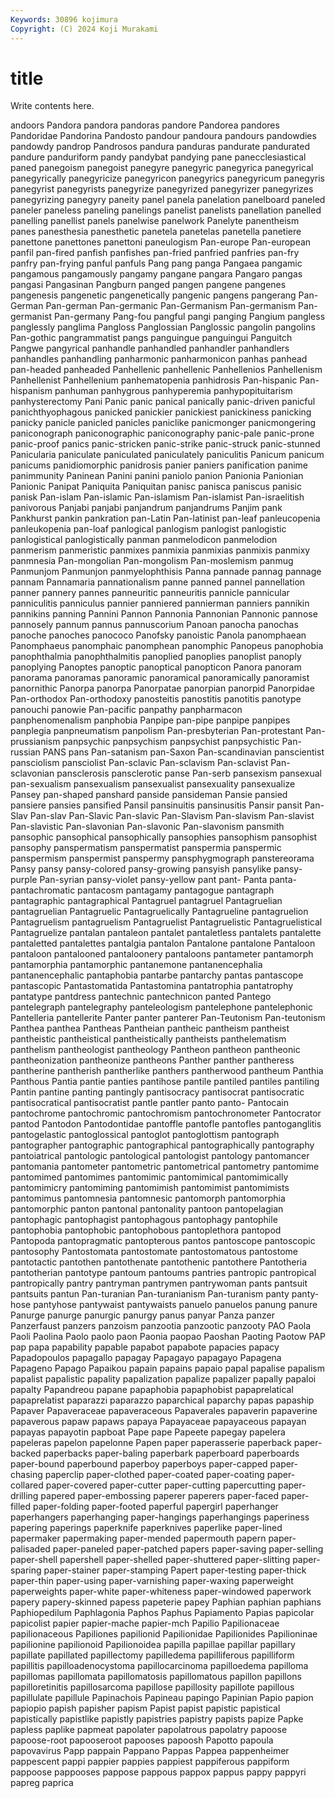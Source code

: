 ```yaml
---
Keywords: 30896 kojimura
Copyright: (C) 2024 Koji Murakami
---
```


# title

Write contents here.



andoors Pandora pandora pandoras pandore Pandorea pandores Pandoridae Pandorina
Pandosto pandour pandoura pandours pandowdies pandowdy pandrop Pandrosos pandura panduras
pandurate pandurated pandure panduriform pandy pandybat pandying pane panecclesiastical paned
panegoism panegoist panegyre panegyric panegyrica panegyrical panegyrically panegyricize panegyricon panegyrics
panegyricum panegyris panegyrist panegyrists panegyrize panegyrized panegyrizer panegyrizes panegyrizing panegyry
paneity panel panela panelation panelboard paneled paneler paneless paneling panelings
panelist panelists panellation panelled panelling panellist panels panelwise panelwork Panelyte
panentheism panes panesthesia panesthetic panetela panetelas panetella panetiere panettone panettones
panettoni paneulogism Pan-europe Pan-european panfil pan-fired panfish panfishes pan-fried panfried
panfries pan-fry panfry pan-frying panful panfuls Pang pang panga Pangaea
pangamic pangamous pangamously pangamy pangane pangara Pangaro pangas pangasi Pangasinan
Pangburn panged pangen pangene pangenes pangenesis pangenetic pangenetically pangenic pangens
pangerang Pan-German Pan-german Pan-germanic Pan-Germanism Pan-germanism Pan-germanist Pan-germany Pang-fou pangful
pangi panging Pangium pangless panglessly panglima Pangloss Panglossian Panglossic pangolin
pangolins Pan-gothic pangrammatist pangs panguingue panguingui Panguitch Pangwe pangyrical panhandle
panhandled panhandler panhandlers panhandles panhandling panharmonic panharmonicon panhas panhead pan-headed
panheaded Panhellenic panhellenic Panhellenios Panhellenism Panhellenist Panhellenium panhematopenia panhidrosis Pan-hispanic
Pan-hispanism panhuman panhygrous panhyperemia panhypopituitarism panhysterectomy Pani Panic panic panical
panically panic-driven panicful panichthyophagous panicked panickier panickiest panickiness panicking panicky
panicle panicled panicles paniclike panicmonger panicmongering paniconograph paniconographic paniconography panic-pale
panic-prone panic-proof panics panic-stricken panic-strike panic-struck panic-stunned Panicularia paniculate paniculated
paniculately paniculitis Panicum panicum panicums panidiomorphic panidrosis panier paniers panification
panime panimmunity Paninean Panini panini paniolo panion Panionia Panionian Panionic
Panipat Paniquita Paniquitan panisc panisca paniscus panisic panisk Pan-islam Pan-islamic
Pan-islamism Pan-islamist Pan-israelitish panivorous Panjabi panjabi panjandrum panjandrums Panjim pank
Pankhurst pankin pankration pan-Latin Pan-latinist pan-leaf panleucopenia panleukopenia pan-loaf panlogical
panlogism panlogist panlogistic panlogistical panlogistically panman panmelodicon panmelodion panmerism panmeristic
panmixes panmixia panmixias panmixis panmixy panmnesia Pan-mongolian Pan-mongolism Pan-moslemism panmug
Panmunjom Panmunjon panmyelophthisis Panna pannade pannag pannage pannam Pannamaria pannationalism
panne panned pannel pannellation panner pannery pannes panneuritic panneuritis pannicle
pannicular panniculitis panniculus pannier panniered pannierman panniers pannikin pannikins panning
Pannini Pannon Pannonia Pannonian Pannonic pannose pannosely pannum pannus pannuscorium
Panoan panocha panochas panoche panoches panococo Panofsky panoistic Panola panomphaean
Panomphaeus panomphaic panomphean panomphic Panopeus panophobia panophthalmia panophthalmitis panoplied panoplies
panoplist panoply panoplying Panoptes panoptic panoptical panopticon Panora panoram panorama
panoramas panoramic panoramical panoramically panoramist panornithic Panorpa panorpa Panorpatae panorpian
panorpid Panorpidae Pan-orthodox Pan-orthodoxy panosteitis panostitis panotitis panotype panouchi panowie
Pan-pacific panpathy panpharmacon panphenomenalism panphobia Panpipe pan-pipe panpipe panpipes panplegia
panpneumatism panpolism Pan-presbyterian Pan-protestant Pan-prussianism panpsychic panpsychism panpsychist panpsychistic Pan-russian
PANS pans Pan-satanism pan-Saxon Pan-scandinavian panscientist pansciolism pansciolist Pan-sclavic Pan-sclavism
Pan-sclavist Pan-sclavonian pansclerosis pansclerotic panse Pan-serb pansexism pansexual pan-sexualism pansexualism
pansexualist pansexuality pansexualize Pansey pan-shaped panshard panside pansideman Pansie pansied
pansiere pansies pansified Pansil pansinuitis pansinusitis Pansir pansit Pan-Slav Pan-slav
Pan-Slavic Pan-slavic Pan-Slavism Pan-slavism Pan-slavist Pan-slavistic Pan-slavonian Pan-slavonic Pan-slavonism pansmith
pansophic pansophical pansophically pansophies pansophism pansophist pansophy panspermatism panspermatist panspermia
panspermic panspermism panspermist panspermy pansphygmograph panstereorama Pansy pansy pansy-colored pansy-growing
pansyish pansylike pansy-purple Pan-syrian pansy-violet pansy-yellow pant pant- Panta panta-
pantachromatic pantacosm pantagamy pantagogue pantagraph pantagraphic pantagraphical Pantagruel pantagruel Pantagruelian
pantagruelian Pantagruelic Pantagruelically Pantagrueline pantagruelion Pantagruelism pantagruelism Pantagruelist Pantagruelistic Pantagruelistical
Pantagruelize pantalan pantaleon pantalet pantaletless pantalets pantalette pantaletted pantalettes pantalgia
pantalon Pantalone pantalone Pantaloon pantaloon pantalooned pantaloonery pantaloons pantameter pantamorph
pantamorphia pantamorphic pantanemone pantanencephalia pantanencephalic pantaphobia pantarbe pantarchy pantas pantascope
pantascopic Pantastomatida Pantastomina pantatrophia pantatrophy pantatype pantdress pantechnic pantechnicon panted
Pantego pantelegraph pantelegraphy panteleologism pantelephone pantelephonic Pantelleria pantellerite Panter panter
panterer Pan-Teutonism Pan-teutonism Panthea panthea Pantheas Pantheian pantheic pantheism pantheist
pantheistic pantheistical pantheistically pantheists panthelematism panthelism pantheologist pantheology Pantheon pantheon
pantheonic pantheonization pantheonize pantheons Panther panther pantheress pantherine pantherish pantherlike
panthers pantherwood pantheum Panthia Panthous Pantia pantie panties pantihose pantile
pantiled pantiles pantiling Pantin pantine panting pantingly pantisocracy pantisocrat pantisocratic
pantisocratical pantisocratist pantle pantler panto panto- Pantocain pantochrome pantochromic pantochromism
pantochronometer Pantocrator pantod Pantodon Pantodontidae pantoffle pantofle pantofles pantoganglitis pantogelastic
pantoglossical pantoglot pantoglottism pantograph pantographer pantographic pantographical pantographically pantography pantoiatrical
pantologic pantological pantologist pantology pantomancer pantomania pantometer pantometric pantometrical pantometry
pantomime pantomimed pantomimes pantomimic pantomimical pantomimically pantomimicry pantomiming pantomimish pantomimist
pantomimists pantomimus pantomnesia pantomnesic pantomorph pantomorphia pantomorphic panton pantonal pantonality
pantoon pantopelagian pantophagic pantophagist pantophagous pantophagy pantophile pantophobia pantophobic pantophobous
pantoplethora pantopod Pantopoda pantopragmatic pantopterous pantos pantoscope pantoscopic pantosophy Pantostomata
pantostomate pantostomatous pantostome pantotactic pantothen pantothenate pantothenic pantothere Pantotheria pantotherian
pantotype pantoum pantoums pantries pantropic pantropical pantropically pantry pantryman pantrymen
pantrywoman pants pantsuit pantsuits pantun Pan-turanian Pan-turanianism Pan-turanism panty panty-hose
pantyhose pantywaist pantywaists panuelo panuelos panung panure Panurge panurge panurgic
panurgy panus panyar Panza panzer Panzerfaust panzers panzoism panzootia panzootic
panzooty PAO Paola Paoli Paolina Paolo paolo paon Paonia paopao
Paoshan Paoting Paotow PAP pap papa papability papable papabot papabote
papacies papacy Papadopoulos papagallo papagay Papagayo papagayo Papagena Papageno Papago
Papaikou papain papains papaio papal papalise papalism papalist papalistic papality
papalization papalize papalizer papally papaloi papalty Papandreou papane papaphobia papaphobist
papaprelatical papaprelatist paparazzi paparazzo paparchical paparchy papas papaship Papaver Papaveraceae
papaveraceous Papaverales papaverin papaverine papaverous papaw papaws papaya Papayaceae papayaceous
papayan papayas papayotin papboat Pape pape Papeete papegay papelera papeleras
papelon papelonne Papen paper paperasserie paperback paper-backed paperbacks paper-baling paperbark
paperboard paperboards paper-bound paperbound paperboy paperboys paper-capped paper-chasing paperclip paper-clothed
paper-coated paper-coating paper-collared paper-covered paper-cutter paper-cutting papercutting paper-drilling papered paper-embossing
paperer paperers paper-faced paper-filled paper-folding paper-footed paperful papergirl paperhanger paperhangers
paperhanging paper-hangings paperhangings paperiness papering paperings paperknife paperknives paperlike paper-lined
papermaker papermaking paper-mended papermouth papern paper-palisaded paper-paneled paper-patched papers paper-saving
paper-selling paper-shell papershell paper-shelled paper-shuttered paper-slitting paper-sparing paper-stainer paper-stamping Papert
paper-testing paper-thick paper-thin paper-using paper-varnishing paper-waxing paperweight paperweights paper-white paper-whiteness
paper-windowed paperwork papery papery-skinned papess papeterie papey Paphian paphian paphians
Paphiopedilum Paphlagonia Paphos Paphus Papiamento Papias papicolar papicolist papier papier-mache
papier-mch Papilio Papilionaceae papilionaceous Papiliones papilionid Papilionidae Papilionides Papilioninae papilionine
papilionoid Papilionoidea papilla papillae papillar papillary papillate papillated papillectomy papilledema
papilliferous papilliform papillitis papilloadenocystoma papillocarcinoma papilloedema papilloma papillomas papillomata papillomatosis
papillomatous papillon papillons papilloretinitis papillosarcoma papillose papillosity papillote papillous papillulate
papillule Papinachois Papineau papingo Papinian Papio papion papiopio papish papisher
papism Papist papist papistic papistical papistically papistlike papistly papistries papistry
papists papize Papke papless paplike papmeat papolater papolatrous papolatry papoose
papoose-root papooseroot papooses papoosh Papotto papoula papovavirus Papp pappain Pappano
Pappas Pappea pappenheimer pappescent pappi pappier pappies pappiest pappiferous pappiform
pappoose pappooses pappose pappous pappox pappus pappy pappyri papreg paprica

